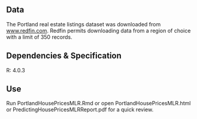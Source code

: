 ## Data  
The Portland real estate listings dataset was downloaded from www.redfin.com. Redfin permits downloading data from a region of choice with a limit of 350 records.  

## Dependencies & Specification  
R: 4.0.3  

## Use  
Run PortlandHousePricesMLR.Rmd or open PortlandHousePricesMLR.html or PredictingHousePricesMLRReport.pdf for a quick review.